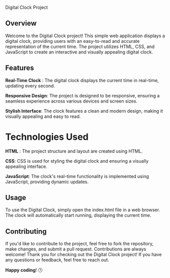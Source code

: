 Digital Clock Project
## Overview
Welcome to the Digital Clock project! This simple web application displays a digital clock, providing users with an easy-to-read and accurate representation of the current time. The project utilizes HTML, CSS, and JavaScript to create an interactive and visually appealing digital clock.

## Features
**Real-Time Clock** : The digital clock displays the current time in real-time, updating every second.

**Responsive Design**: The project is designed to be responsive, ensuring a seamless experience across various devices and screen sizes.

**Stylish Interface**: The clock features a clean and modern design, making it visually appealing and easy to read.

# Technologies Used
**HTML** : The project structure and layout are created using HTML.

**CSS**: CSS is used for styling the digital clock and ensuring a visually appealing interface.

**JavaScript**: The clock's real-time functionality is implemented using JavaScript, providing dynamic updates.

## Usage
To use the Digital Clock, simply open the index.html file in a web browser. The clock will automatically start running, displaying the current time.

## Contributing
If you'd like to contribute to the project, feel free to fork the repository, make changes, and submit a pull request. Contributions are always welcome!
Thank you for checking out the Digital Clock project! If you have any questions or feedback, feel free to reach out.

**Happy coding**! 🕒
